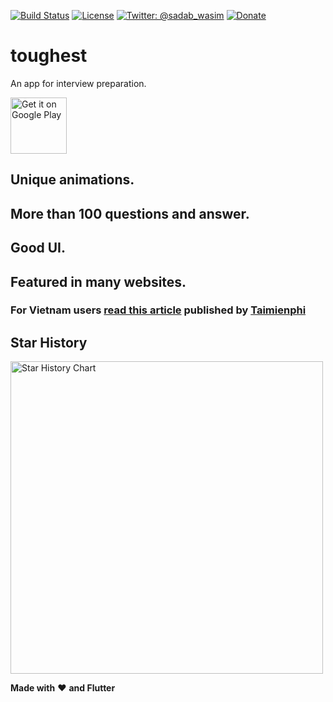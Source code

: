 
[![Build Status](https://api.cirrus-ci.com/github/MDSADABWASIM/Toughest.svg)](https://cirrus-ci.com/github/MDSADABWASIM/Toughest)
[![License](https://img.shields.io/badge/license-MIT-green.svg?style=flat)](https://github.com/MDSADABWASIM/Toughest/blob/master/LICENSE)
[![Twitter: @sadab_wasim](https://img.shields.io/badge/contact-@sadab_wasim-blue.svg?style=flat)](https://twitter.com/sadab_wasim)
[![Donate](https://img.shields.io/badge/Donate-PayPal-brightgreen)](https://paypal.me/mdsadabwasim?locale.x=en_GB)

# toughest
An app for interview preparation.

<a href='https://play.google.com/store/apps/details?id=tricky.questions'><img alt='Get it on Google Play' src='https://play.google.com/intl/en_us/badges/images/generic/en_badge_web_generic.png' height=90px/></a>



## Unique animations.
## More than 100 questions and answer.
## Good UI.
## Featured in many websites.

### For Vietnam users [read this article](https://taimienphi.vn/download-tricky-questions-and-answer-87601) published by [Taimienphi](https://taimienphi.vn/)

## Star History <a name="star-history"></a>

<a href="https://github.com/xtekky/gpt4free/stargazers">
        <img width="500" alt="Star History Chart" src="https://api.star-history.com/svg?repos=MDSADABWASIM/Toughest&type=Date">
      </a> 


**Made with** :heart: **and Flutter**
